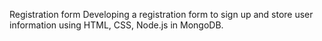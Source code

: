 Registration form
    Developing a registration form to sign up and store user information using HTML, CSS, Node.js in MongoDB.
